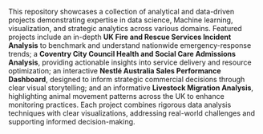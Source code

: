 This repository showcases a collection of analytical and data-driven projects demonstrating expertise in data science, Machine learning, visualization, and strategic analytics across various domains. Featured projects include an in-depth **UK Fire and Rescue Services Incident Analysis** to benchmark and understand nationwide emergency-response trends; a **Coventry City Council Health and Social Care Admissions Analysis**, providing actionable insights into service delivery and resource optimization; an interactive **Nestlé Australia Sales Performance Dashboard**, designed to inform strategic commercial decisions through clear visual storytelling; and an informative **Livestock Migration Analysis**, highlighting animal movement patterns across the UK to enhance monitoring practices. Each project combines rigorous data analysis techniques with clear visualizations, addressing real-world challenges and supporting informed decision-making.
